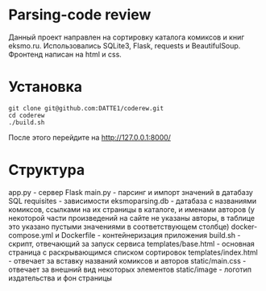 # Parsing-code review
Данный проект направлен на сортировку каталога комиксов и книг eksmo.ru. Использовались SQLite3, Flask, requests и BeautifulSoup. Фронтенд написан на html и css.
# Установка
```console
git clone git@github.com:DATTE1/coderew.git
cd coderew
./build.sh
```
После этого перейдите на http://127.0.0.1:8000/

# Структура
app.py - сервер Flask
main.py - парсинг и импорт значений в датабазу SQL
requisites - зависимости
eksmoparsing.db - датабаза с названиями комиксов, ссылками на их страницы в каталоге, и именами авторов (у некоторой части произведений на сайте не указаны авторы, в таблице это указано пустыми значениями в соответствующем столбце)
docker-compose.yml и Dockerfile - контейнеризация приложения
build.sh - скрипт, отвечающий за запуск сервиса
templates/base.html - основная страница с раскрывающимся списком сортировок
templates/index.html - отвечает за вставку названий комиксов и авторов
static/main.css - отвечает за внешний вид некоторых элементов
static/image - логотип издательства и фон страницы
